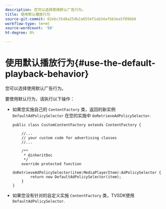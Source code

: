 ```yaml
---
description: 您可以选择使用默认广告行为。
title: 使用默认播放行为
source-git-commit: 02ebc3548a254b2a6554f1ab34afbb3ea5f09bb8
workflow-type: tm+mt
source-wordcount: '58'
ht-degree: 0%

---
```


# 使用默认播放行为{#use-the-default-playback-behavior}

您可以选择使用默认广告行为。

要使用默认行为，请执行以下操作：

* 如果您实施自己的 `ContentFactory` 类，返回的新实例 `DefaultAdPolicySelector` 在您的实施中 `doRetrieveAdPolicySelector`.

  ```
  public class CustomContentFactory extends ContentFactory { 
  
      //... 
      // your custom code for advertising classes 
      //... 
  
      /** 
       * @inheritDoc 
       */ 
      override protected function  
        doRetrieveAdPolicySelector(item:MediaPlayerItem):AdPolicySelector { 
          return new DefaultAdPolicySelector(item); 
      } 
  }
  ```

* 如果您没有针对的自定义实施 `ContentFactory` 类，TVSDK使用 `DefaultAdPolicySelector`.
